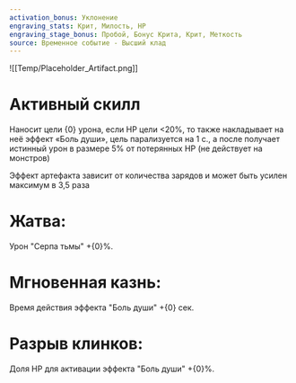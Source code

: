 ```yaml
---
activation_bonus: Уклонение
engraving_stats: Крит, Милость, HP
engraving_stage_bonus: Пробой, Бонус Крита, Крит, Меткость
source: Временное событие - Высший клад
---
```

![[Temp/Placeholder_Artifact.png]]
# Активный скилл
Наносит цели {0} урона, если HP цели <20%, то также накладывает на неё эффект «Боль души», цель парализуется на 1 с., а после получает истинный урон в размере 5% от потерянных HP (не действует на монстров)

Эффект артефакта зависит от количества зарядов и может быть усилен максимум в 3,5 раза

# Жатва: 
Урон "Серпа тьмы" +{0}%.
# Мгновенная казнь: 
Время действия эффекта "Боль души" +{0} сек.
# Разрыв клинков: 
Доля HP для активации эффекта "Боль души" +{0}%.
